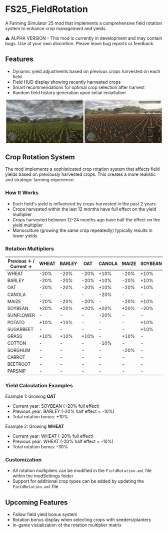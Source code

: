 # FS25_FieldRotation

A Farming Simulator 25 mod that implements a comprehensive field rotation system to enhance crop management and yields.

⚠️ ALPHA VERSION - This mod is currently in development and may contain bugs. Use at your own discretion.  Pleave leave bug reports or feedback.

## Features
- Dynamic yield adjustments based on previous crops harvested on each field
- Field HUD display showing recently harvested crops
- Smart recommendations for optimal crop selection after harvest
- Random field history generation upon initial installation

<div align='center'>
    <img src="screenshots/rotation_yield.jpg" style="width: 49%;">
    <img src="screenshots/recommendation.jpg" style="width: 49%;">
</div>

## Crop Rotation System

The mod implements a sophisticated crop rotation system that affects field yields based on previously harvested crops. This creates a more realistic and strategic farming experience.

### How It Works
- Each field's yield is influenced by crops harvested in the past 2 years
- Crops harvested within the last 12 months have full effect on the yield multiplier
- Crops harvested between 12-24 months ago have half the effect on the yield multiplier
- Monoculture (growing the same crop repeatedly) typically results in lower yields

### Rotation Multipliers

| Previous ↓ / Current → | WHEAT  | BARLEY | OAT  | CANOLA  | MAIZE  | SOYBEAN  | SUNFLOWER | POTATO  | SUGARBEET | COTTON  | SORGHUM  | CARROT  | BEETROOT  | PARSNIP  |
|-----------------------------|--------|--------|------|---------|--------|----------|-----------|---------|-----------|---------|----------|---------|-----------|----------|
| WHEAT                       | -20%   | -20%   | -20% | +10%    | -20%   | +10%     | +10%      | +10%    | +10%      | +10%    | -20%     | +10%    | +10%      | +10%     |
| BARLEY                      | -20%   | -20%   | -20% | +10%    | -20%   | +10%     | +10%      | +10%    | +10%      | -       | -20%     | +10%    | +10%      | +10%     |
| OAT                         | -20%   | -20%   | -20% | +10%    | -20%   | +10%     | -         | +10%    | +10%      | -       | -20%     | +10%    | +10%      | +10%     |
| CANOLA                      | -      | -      | -    | -20%    | -      | -        | -20%      | -       | -         | -10%    | -        | -       | -         | -        |
| MAIZE                       | -20%   | -20%   | -20% | -       | -20%   | +10%     | -         | -       | -20%      | +10%    | -20%     | -       | -         | -        |
| SOYBEAN                     | +20%   | +20%   | +20% | +20%    | +20%   | -20%     | +20%      | +20%    | +20%      | +20%    | +20%     | +20%    | +20%      | +20%     |
| SUNFLOWER                   | -      | -      | -    | -20%    | -      | -        | -20%      | -       | -         | -10%    | -        | -       | -         | -        |
| POTATO                      | +10%   | +10%   | -    | -       | -      | +10%     | -         | -20%    | -20%      | -       | -        | -10%    | -10%      | -10%     |
| SUGARBEET                   | -      | -      | -    | -       | -      | +10%     | -         | -20%    | -20%      | -       | -        | -10%    | -20%      | -10%     |
| GRASS                       | +10%   | +10%   | +10% | -       | +10%   | -        | -         | +10%    | +10%      | -       | +10%     | +10%    | +10%      | +10%     |
| COTTON                      | -      | -      | -    | -10%    | -      | -        | -10%      | -       | -         | -20%    | -        | -       | -         | -        |
| SORGHUM                     | -      | -      | -    | -       | -20%   | -        | -         | -       | -         | -       | -20%     | -       | -         | -        |
| CARROT                      | -      | -      | -    | -       | -      | -        | -         | -10%    | -10%      | -       | -        | -20%    | -10%      | -20%     |
| BEETROOT                    | -      | -      | -    | -       | -      | -        | -         | -10%    | -10%      | -       | -        | -10%    | -20%      | -10%     |
| PARSNIP                     | -      | -      | -    | -       | -      | -        | -         | -10%    | -10%      | -       | -        | -20%    | -10%      | -20%     |

### Yield Calculation Examples

Example 1: Growing **OAT**
- Current year: SOYBEAN (+20% full effect)
- Previous year: BARLEY (-20% half effect = -10%)
- Total rotation bonus: +10%

Example 2: Growing **WHEAT**
- Current year: WHEAT (-20% full effect)
- Previous year: WHEAT (-20% half effect = -10%)
- Total rotation bonus: -30%

### Customization
- All rotation multipliers can be modified in the `FieldRotation.xml` file within the modSettings folder
- Support for additional crop types can be added by updating the `FieldRotation.xml` file

## Upcoming Features
- Fallow field yield bonus system
- Rotation bonus display when selecting crops with seeders/planters
- In-game visualization of the rotation multiplier matrix
